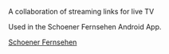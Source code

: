 <p>A collaboration of streaming links for live TV</p>
<p>Used in the Schoener Fernsehen Android App.</p>
<p><a href="http://www.schoener-fernsehen.com">Schoener Fernsehen </a></p>